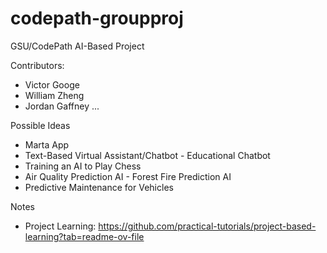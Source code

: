 # codepath-groupproj

GSU/CodePath AI-Based Project

Contributors:
  - Victor Googe
  - William Zheng
  - Jordan Gaffney
  ...

Possible Ideas
  - Marta App
  - Text-Based Virtual Assistant/Chatbot - Educational Chatbot
  - Training an AI to Play Chess
  - Air Quality Prediction AI - Forest Fire Prediction AI
  - Predictive Maintenance for Vehicles 

    
Notes
  - Project Learning: https://github.com/practical-tutorials/project-based-learning?tab=readme-ov-file
